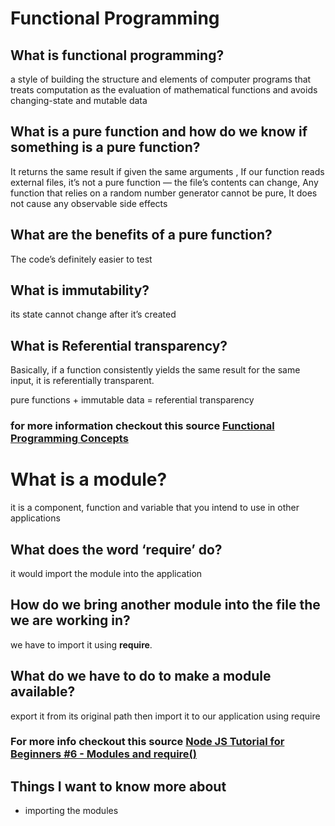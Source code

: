 # Functional Programming

## What is functional programming?
a style of building the structure and elements of computer programs that treats computation as the evaluation of mathematical functions and avoids changing-state and mutable data
## What is a pure function and how do we know if something is a pure function?
It returns the same result if given the same arguments , If our function reads external files, it’s not a pure function — the file’s contents can change, Any function that relies on a random number generator cannot be pure, It does not cause any observable side effects
## What are the benefits of a pure function?
The code’s definitely easier to test
## What is immutability?
its state cannot change after it’s created
## What is Referential transparency?
Basically, if a function consistently yields the same result for the same input, it is referentially transparent.

pure functions + immutable data = referential transparency

### for more information checkout this source [Functional Programming Concepts](https://medium.com/the-renaissance-developer/concepts-of-functional-programming-in-javascript-6bc84220d2aa)


# What is a module?

it is a component, function and variable that you intend to use in other applications

## What does the word ‘require’ do?

it would import the module into the application

## How do we bring another module into the file the we are working in?

we have to import it using **require**.

## What do we have to do to make a module available?

export it from its original path then import it to our application using require

### For more info checkout this source [Node JS Tutorial for Beginners #6 - Modules and require()](https://www.youtube.com/watch?v=xHLd36QoS4k)

## Things I want to know more about
- importing the modules
